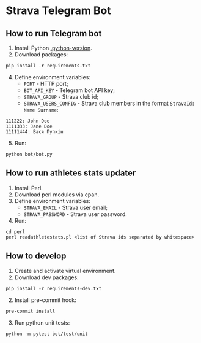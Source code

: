 # Strava Telegram Bot

## How to run Telegram bot

1. Install Python [.python-version](bot/.python-version).
3. Download packages:
```shell
pip install -r requirements.txt
```
4. Define environment variables:
   - `PORT` - HTTP port;
   - `BOT_API_KEY` - Telegram bot API key;
   - `STRAVA_GROUP` - Strava club id;
   - `STRAVA_USERS_CONFIG` - Strava club members in the format `StravaId: Name Surname`:
```
111222: John Doe
1111333: Jane Doe
11111444: Вася Пупкін
```

5. Run:
```shell
python bot/bot.py
```

## How to run athletes stats updater

1. Install Perl.
2. Download perl modules via cpan.
3. Define environment variables:
   - `STRAVA_EMAIL` - Strava user email;
   - `STRAVA_PASSWORD` - Strava user password.
4. Run:
```shell
cd perl
perl readathletestats.pl <list of Strava ids separated by whitespace>
```

## How to develop

1. Create and activate virtual environment.
2. Download dev packages:
```shell
pip install -r requirements-dev.txt
```

2. Install pre-commit hook:
```shell
pre-commit install
```

3. Run python unit tests:
```shell
python -m pytest bot/test/unit
```
